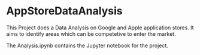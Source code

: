 # AppStoreDataAnalysis
This Project does a Data Analysis on Google and Apple application stores. It aims to identify areas which can be competetive to enter the market. 


The Analysis.ipynb contains the Jupyter notebook for the project. 
